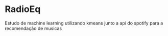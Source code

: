 # RadioEq
<p align="left"> 
  Estudo de machine learning utilizando kmeans junto a api do spotify para a recomendação de musicas
</p>
